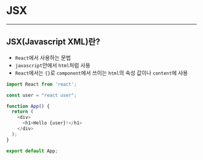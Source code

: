 # JSX
----------
## JSX(Javascript XML)란?

- `React`에서 사용하는 문법
- `javascript`안에서 `html`처럼 사용
- `React`에서는 `{}`로 `component`에서 쓰이는 `html`의 속성 값이나 `content`에 사용

```javascript
import React from 'react';

const user = "react user";

function App() {
  return (
    <div>
      <h1>Hello {user}!</h1>
    </div>
  );
}

export default App;
```
